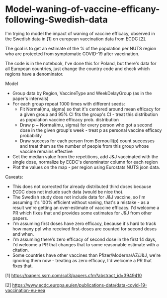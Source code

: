 # Model-waning-of-vaccine-efficany-following-Swedish-data

I'm trying to model the impact of waning of vaccine efficacy, observed in the Swedish data in [1] on european vaccination data from ECDC [2].

The goal is to get an estimate of the % of the population per NUTS region who are protected from symptomatic COVID-19 after vaccination.

The code is in the notebook, I've done this for Poland, but there's data for all European countries, just change the country code and check 
which regions have a denominator.

Model
- Group data by Region, VaccineType and WeekDelayGroup (as in the paper's intervals)
- For each group repeat 1000 times with different seeds:
  - Fit Normal(mu, sigma) so that it's centered around mean efficacy for a given group and 95% CI fits the group's CI - treat this distribution as population vaccine efficacy prob. distribution
  - Draw p ~ Normal(mu, sigma) for every person who got a second dose in the given group's week - treat p as personal vaccine efficacy probability
  - Draw success for each person from Bernoulli(p) count successes and treat them as the number of people from this group whose vaccine remains effective
- Get the median value from the repetitions, add J&J vaccinated with the single dose, normalize by ECDC's denominator column for each region
- Plot the values on the map - per region using Eurostats NUTS json data.

Caveats:
- This does not corrected for already distributed third doses because ECDC does not include such data (would be nice tho).
- The Swedish study does not include data for J&J vaccine, so I'm assuming it's 100% efficient without vaning, that's a mistake - as a result 
we're getting an over-estimate of vaccine efficacy. I'd welcome a PR which fixes that and provides some estimates for J&J from other papers.
- I'm assuming first doses have zero efficacy, because it's hard to track how many ppl who received first-doses are counted for second doses and when.
- I'm assuming there's zero efficacy of second dose in the first 14 days, I'd welcome a PR that changes that to some reasonable estimate with a citation.
- Some countries have other vaccines than Pfizer/Moderna/AZ/J&J, we're ignoring them now - treating as zero efficacy, I'd welcome a PR that fixes that.

[1] https://papers.ssrn.com/sol3/papers.cfm?abstract_id=3949410

[2] https://www.ecdc.europa.eu/en/publications-data/data-covid-19-vaccination-eu-eea
